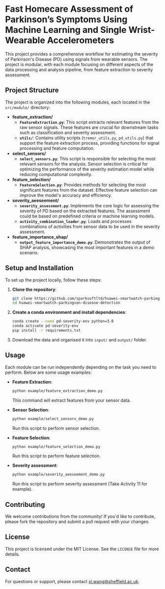 # Fast Homecare Assessment of Parkinson’s Symptoms Using Machine Learning and Single Wrist-Wearable Accelerometers

This project provides a comprehensive workflow for estimating the severity of Parkinson's Disease (PD) using signals from wearable sensors. The project is modular, with each module focusing on different aspects of the data processing and analysis pipeline, from feature extraction to severity assessment.

## Project Structure

The project is organized into the following modules, each located in the `src/module/` directory:

- **feature_extraction/**
  - **`FeatureExtraction.py`**: This script extracts relevant features from the raw sensor signals. These features are crucial for downstream tasks such as classification and severity assessment.
  - **`utils/`**: Contains utility scripts (`tremor_utils.py`, `pd_utils.py`) that support the feature extraction process, providing functions for signal processing and feature computation.
- **select_sensors/**
  - **`select_sensors.py`**: This script is responsible for selecting the most relevant sensors for the analysis. Sensor selection is critical for optimizing the performance of the severity estimation model while reducing computational complexity.
- **feature_selection/**
  - **`FeatureSelection.py`**: Provides methods for selecting the most significant features from the dataset. Effective feature selection can improve the model's accuracy and efficiency.
- **severity_aeeseement/**
  - **`severity_assessment.py`**: Implements the core logic for assessing the severity of PD based on the extracted features. The assessment could be based on predefined criteria or machine learning models.
  - **`activity_combination_loader.py`**: Loads and processes combinations of activities from sensor data to be used in the severity assessment.
- **feature_importance_shap/**
  - **`output_feature_importance_demo.py`**: Demonstrates the output of SHAP analysis, showcasing the most important features in a demo scenario.

## Setup and Installation

To set up the project locally, follow these steps:

1. **Clone the repository**:
   ```bash
   git clone https://github.com/sparksoftltd/huawei-smartwatch-parkingson-disease-detection.git
   cd huawei-smartwatch-parkingson-disease-detection
   ```

2. **Create a conda environment and install dependencies**:
   
   ```bash
   conda create --name pd-severity-env python=3.8
   conda activate pd-severity-env
   pip install -r requirements.txt
   ```
3. Download the data and organised it into `input/` and `output/` folder.

## Usage

Each module can be run independently depending on the task you need to perform. Below are some usage examples:

- **Feature Extraction**:

  ```bash
  python example/feature_extraction_demo.py
  ```
  This command will extract features from your sensor data.


- **Sensor Selection**:

  ```bash
  python example/select_sensors_demo.py
  ```

  Run this script to perform sensor selection.


- **Feature Selection**:

  ```bash
  python example/feature_selection_demo.py
  ```

  Run this script to perform feature selection.


- **Severity assessment**:

  ```bash
  python example/severity_aeeseement_demo.py
  ```

  Run this script to perform severity assessment (Take Activity 11 for example).



## Contributing

We welcome contributions from the community! If you'd like to contribute, please fork the repository and submit a pull request with your changes.

## License

This project is licensed under the MIT License. See the `LICENSE` file for more details.

## Contact

For questions or support, please contact [xl.wang@sheffield.ac.uk](mailto:your-email@example.com).
